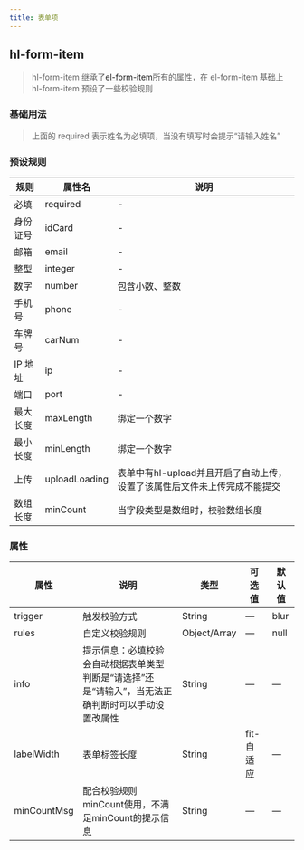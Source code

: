 ```yaml
---
title: 表单项
---
```


## hl-form-item

> hl-form-item 继承了[el-form-item](https://element-plus.gitee.io/zh-CN/component/form.html#formitem-attributes)所有的属性，在 el-form-item 基础上 hl-form-item 预设了一些校验规则

### 基础用法

<hl-demo-form-item/>

> 上面的 required 表示姓名为必填项，当没有填写时会提示“请输入姓名”

### 预设规则

| 规则     | 属性名        | 说明                                                                      |
| -------- | ------------- | ------------------------------------------------------------------------- |
| 必填     | required      | -                                                                         |
| 身份证号 | idCard        | -                                                                         |
| 邮箱     | email         | -                                                                         |
| 整型     | integer       | -                                                                         |
| 数字     | number        | 包含小数、整数                                                            |
| 手机号   | phone         | -                                                                         |
| 车牌号   | carNum        | -                                                                         |
| IP 地址  | ip            | -                                                                         |
| 端口     | port          | -                                                                         |
| 最大长度 | maxLength     | 绑定一个数字                                                              |
| 最小长度 | minLength     | 绑定一个数字                                                              |
| 上传     | uploadLoading | 表单中有hl-upload并且开启了自动上传，设置了该属性后文件未上传完成不能提交 |
| 数组长度 | minCount      | 当字段类型是数组时，校验数组长度                                          |

### 属性

| 属性        | 说明                                                                                               | 类型         | 可选值     | 默认值 |
| ----------- | -------------------------------------------------------------------------------------------------- | ------------ | ---------- | ------ |
| trigger     | 触发校验方式                                                                                       | String       | —          | blur   |
| rules       | 自定义校验规则                                                                                     | Object/Array | —          | null   |
| info        | 提示信息：必填校验会自动根据表单类型判断是“请选择”还是“请输入”，当无法正确判断时可以手动设置改属性 | String       | —          | —      |
| labelWidth  | 表单标签长度                                                                                       | String       | fit-自适应 | —      |
| minCountMsg | 配合校验规则minCount使用，不满足minCount的提示信息                                                 | String       | —          | —      |
